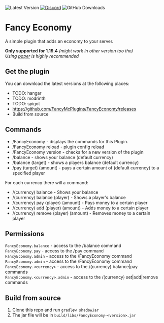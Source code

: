 ![Latest Version](https://img.shields.io/github/v/release/FancyMcPlugins/FancyEconomy?style=flat-square)
[![Discord](https://img.shields.io/discord/899740810956910683?color=7289da&logo=Discord&label=Discord&style=flat-square)](https://discord.gg/ZUgYCEJUEx)
![GitHub Downloads](https://img.shields.io/github/downloads/FancyMcPlugins/FancyEconomy/total?logo=GitHub&style=flat-square)

# Fancy Economy
A simple plugin that adds an economy to your server.

**Only supported for 1.19.4** _(might work in other version too tho)_<br>
_Using [paper](https://papermc.io/downloads) is highly recommended_

## Get the plugin

You can download the latest versions at the following places:

- TODO: hangar
- TODO: modrinth
- TODO: spigot
- https://github.com/FancyMcPlugins/FancyEconomy/releases
- Build from source

## Commands

- /FancyEconomy - displays the commands for this Plugin.
- /FancyEconomy reload - plugin config reload
- /FancyEconomy version - checks for a new version of the plugin
- /balance - shows your balance (default currency)
- /balance (target) - shows a players balance (default currency)
- /pay (target) (amount) - pays a certain amount of (default currency) to a specified player

For each currency there will a command:
- /(currency) balance - Shows your balance
- /(currency) balance (player) - Shows a player's balance
- /(currency) pay (player) (amount) - Pays money to a certain player
- /(currency) add (player) (amount) - Adds money to a certain player
- /(currency) remove (player) (amount) - Removes money to a certain player

## Permissions

`FancyEconomy.balance` - access to the /balance command<br>
`FancyEconomy.pay` - access to the /pay command<br>
`FancyEconomy.admin` - access to the /FancyEconomy command<br>
`FancyEconomy.admin` - access to the /FancyEconomy command<br>
`FancyEconomy.<currency>` - access to the /(currency) balance|pay  commands<br>
`FancyEconomy.<currency>.admin` - access to the /(currency) set|add|remove  commands<br>

## Build from source
1. Clone this repo and run `gradlew shadowJar`
2. The jar file will be in `build/libs/FancyEconomy-<version>.jar`
